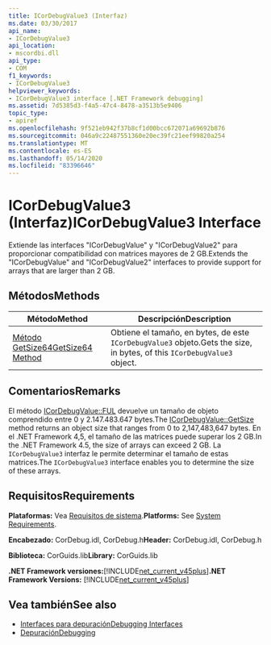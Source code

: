 ```yaml
---
title: ICorDebugValue3 (Interfaz)
ms.date: 03/30/2017
api_name:
- ICorDebugValue3
api_location:
- mscordbi.dll
api_type:
- COM
f1_keywords:
- ICorDebugValue3
helpviewer_keywords:
- ICorDebugValue3 interface [.NET Framework debugging]
ms.assetid: 7d5385d3-f4a5-47c4-8478-a3513b5e9406
topic_type:
- apiref
ms.openlocfilehash: 9f521eb942f37b8cf1d00bcc672071a69692b876
ms.sourcegitcommit: 046a9c22487551360e20ec39fc21eef99820a254
ms.translationtype: MT
ms.contentlocale: es-ES
ms.lasthandoff: 05/14/2020
ms.locfileid: "83396646"
---
```

# <a name="icordebugvalue3-interface"></a><span data-ttu-id="8a674-102">ICorDebugValue3 (Interfaz)</span><span class="sxs-lookup"><span data-stu-id="8a674-102">ICorDebugValue3 Interface</span></span>
<span data-ttu-id="8a674-103">Extiende las interfaces "ICorDebugValue" y "ICorDebugValue2" para proporcionar compatibilidad con matrices mayores de 2 GB.</span><span class="sxs-lookup"><span data-stu-id="8a674-103">Extends the "ICorDebugValue" and "ICorDebugValue2" interfaces to provide support for arrays that are larger than 2 GB.</span></span>  
  
## <a name="methods"></a><span data-ttu-id="8a674-104">Métodos</span><span class="sxs-lookup"><span data-stu-id="8a674-104">Methods</span></span>  
  
|<span data-ttu-id="8a674-105">Método</span><span class="sxs-lookup"><span data-stu-id="8a674-105">Method</span></span>|<span data-ttu-id="8a674-106">Descripción</span><span class="sxs-lookup"><span data-stu-id="8a674-106">Description</span></span>|  
|------------|-----------------|  
|[<span data-ttu-id="8a674-107">Método GetSize64</span><span class="sxs-lookup"><span data-stu-id="8a674-107">GetSize64 Method</span></span>](icordebugvalue3-getsize64-method.md)|<span data-ttu-id="8a674-108">Obtiene el tamaño, en bytes, de este `ICorDebugValue3` objeto.</span><span class="sxs-lookup"><span data-stu-id="8a674-108">Gets the size, in bytes, of this `ICorDebugValue3` object.</span></span>|  
  
## <a name="remarks"></a><span data-ttu-id="8a674-109">Comentarios</span><span class="sxs-lookup"><span data-stu-id="8a674-109">Remarks</span></span>  
 <span data-ttu-id="8a674-110">El método [ICorDebugValue::FUL](icordebugvalue3-getsize64-method.md) devuelve un tamaño de objeto comprendido entre 0 y 2.147.483.647 bytes.</span><span class="sxs-lookup"><span data-stu-id="8a674-110">The [ICorDebugValue::GetSize](icordebugvalue3-getsize64-method.md) method returns an object size that ranges from 0 to 2,147,483,647 bytes.</span></span> <span data-ttu-id="8a674-111">En el .NET Framework 4,5, el tamaño de las matrices puede superar los 2 GB.</span><span class="sxs-lookup"><span data-stu-id="8a674-111">In the .NET Framework 4.5, the size of arrays can exceed 2 GB.</span></span> <span data-ttu-id="8a674-112">La `ICorDebugValue3` interfaz le permite determinar el tamaño de estas matrices.</span><span class="sxs-lookup"><span data-stu-id="8a674-112">The `ICorDebugValue3` interface enables you to determine the size of these arrays.</span></span>  
  
## <a name="requirements"></a><span data-ttu-id="8a674-113">Requisitos</span><span class="sxs-lookup"><span data-stu-id="8a674-113">Requirements</span></span>  
 <span data-ttu-id="8a674-114">**Plataformas:** Vea [Requisitos de sistema](../../get-started/system-requirements.md).</span><span class="sxs-lookup"><span data-stu-id="8a674-114">**Platforms:** See [System Requirements](../../get-started/system-requirements.md).</span></span>  
  
 <span data-ttu-id="8a674-115">**Encabezado:** CorDebug.idl, CorDebug.h</span><span class="sxs-lookup"><span data-stu-id="8a674-115">**Header:** CorDebug.idl, CorDebug.h</span></span>  
  
 <span data-ttu-id="8a674-116">**Biblioteca:** CorGuids.lib</span><span class="sxs-lookup"><span data-stu-id="8a674-116">**Library:** CorGuids.lib</span></span>  
  
 <span data-ttu-id="8a674-117">**.NET Framework versiones:**[!INCLUDE[net_current_v45plus](../../../../includes/net-current-v45plus-md.md)]</span><span class="sxs-lookup"><span data-stu-id="8a674-117">**.NET Framework Versions:** [!INCLUDE[net_current_v45plus](../../../../includes/net-current-v45plus-md.md)]</span></span>  
  
## <a name="see-also"></a><span data-ttu-id="8a674-118">Vea también</span><span class="sxs-lookup"><span data-stu-id="8a674-118">See also</span></span>

- [<span data-ttu-id="8a674-119">Interfaces para depuración</span><span class="sxs-lookup"><span data-stu-id="8a674-119">Debugging Interfaces</span></span>](debugging-interfaces.md)
- [<span data-ttu-id="8a674-120">Depuración</span><span class="sxs-lookup"><span data-stu-id="8a674-120">Debugging</span></span>](index.md)
